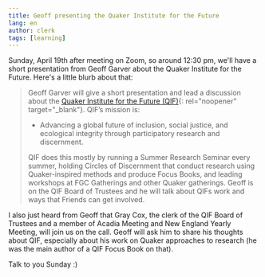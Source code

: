 ```yaml
---
title: Geoff presenting the Quaker Institute for the Future
lang: en
author: clerk
tags: [learning]
---
```


Sunday, April 19th after meeting on Zoom, so around 12:30 pm, we'll have a short presentation from Geoff Garver about the Quaker Institute for the Future. Here's a little blurb about that:

> Geoff Garver will give a short presentation and lead a discussion about the [Quaker Institute for the Future (QIF)](http://www.quakerinstitute.org/){:  rel="noopener" target="_blank"}.  QIF’s mission is: 
  > * Advancing a global future of inclusion, social justice, and ecological integrity through participatory research and discernment.
>
> QIF does this mostly by running a Summer Research Seminar every summer, holding Circles of Discernment that conduct research using Quaker-inspired methods and produce Focus Books, and leading workshops at FGC Gatherings and other Quaker gatherings.  Geoff is on the QIF Board of Trustees and he will talk about QIFs work and ways that Friends can get involved.

I also just heard from Geoff that Gray Cox, the clerk of the QIF Board of Trustees and a member of Acadia Meeting and New England Yearly Meeting, will join us on the call. Geoff will ask him to share his thoughts about QIF, especially about his work on Quaker approaches to research (he was the main author of a QIF Focus Book on that).

Talk to you Sunday :)
